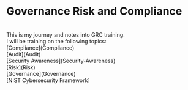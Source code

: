 # Governance Risk and Compliance
<br>
This is my journey and notes into GRC training.
<br>
I will be training on the following topics:
<br>
[Compliance](Compliance)
<br>
[Audit](Audit)
<br>
[Security Awareness](Security-Awareness)
<br>
[Risk](Risk)
<br>
[Governance](Governance)
<br>
[NIST Cybersecurity Framework]<https://github.com/Sean-Everett/GRC/NIST>
<br>
